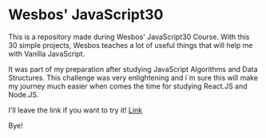 # Wesbos' JavaScript30

This is a repository made during Wesbos' JavaScript30 Course. With this 30 simple projects, Wesbos teaches
a lot of useful things that will help me with Vanilla JavaScript.

It was part of my preparation after studying JavaScript Algorithms and Data Structures. This challenge was 
very enlightening and i´m sure this will make my journey much easier when comes the time for studying React.JS 
and Node.JS.

I'll leave the link if you want to try it! [Link](https://javascript30.com/)

Bye!